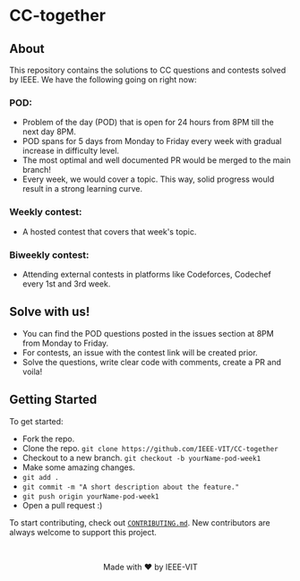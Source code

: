 # CC-together

## About

This repository contains the solutions to CC questions and contests solved by IEEE. We have the following going on right now:

### POD:
- Problem of the day (POD) that is open for 24 hours from 8PM till the next day 8PM.
- POD spans for 5 days from Monday to Friday every week with gradual increase in difficulty level.
- The most optimal and well documented PR would be merged to the main branch!
- Every week, we would cover a topic. This way, solid progress would result in a strong learning curve.

### Weekly contest:
- A hosted contest that covers that week's topic.

### Biweekly contest:
- Attending external contests in platforms like Codeforces, Codechef every 1st and 3rd week.

## Solve with us!
- You can find the POD questions posted in the issues section at 8PM from Monday to Friday.
- For contests, an issue with the contest link will be created prior.
-  Solve the questions, write clear code with comments, create a PR and voila!
## Getting Started

To get started:
-   Fork the repo.
-   Clone the repo.
    `git clone https://github.com/IEEE-VIT/CC-together`
-   Checkout to a new branch.
    `git checkout -b yourName-pod-week1`
-   Make some amazing changes.
-   `git add .`
-   `git commit -m "A short description about the feature."`
-   `git push origin yourName-pod-week1`
-   Open a pull request :)

To start contributing, check out [`CONTRIBUTING.md`](CONTRIBUTING.md). New contributors are always welcome to support this project.

<br />

<p align="center">Made with ❤ by IEEE-VIT</p>
